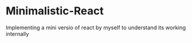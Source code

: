 # Minimalistic-React
Implementing a mini versio of react by myself to understand its working internally
